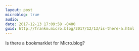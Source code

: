 ```yaml
---
layout: post
microblog: true
audio: 
date: 2017-12-13 17:09:58 -0400
guid: http://frankm.micro.blog/2017/12/13/is-there-a.html
---
```

Is there a bookmarklet for Micro.blog?
